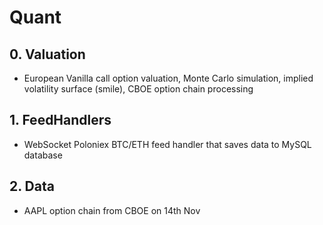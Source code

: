 # Quant

## 0. Valuation

 - European Vanilla call option valuation, Monte Carlo simulation, implied volatility surface (smile), CBOE option chain processing


## 1. FeedHandlers

 - WebSocket Poloniex BTC/ETH feed handler that saves data to MySQL database  
 
 ## 2. Data
 
 - AAPL option chain from CBOE on 14th Nov

